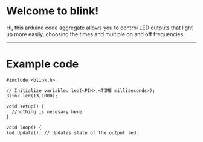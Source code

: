 Welcome to blink!
===================


Hi, this arduino code aggregate allows you to control LED outputs that light up more easily, choosing the times and multiple on and off frequencies.

----------

Example code
=============


```
#include <blink.h>

// Initialize variable: led(<PIN>,<TIME milliseconds>);
Blink led(13,1000);

void setup() {
  //nothing is necesary here
}

void loop() {
led.Update(); // Updates state of the output led.
```